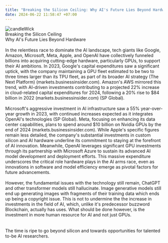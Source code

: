 ```yaml
---
title: "Breaking the Silicon Ceiling: Why AI's Future Lies Beyond Hardware" 
date: 2024-06-22 11:58:47 +07:00
---
```


<img src="/blogs/Breaking-the-Silicon-Ceiling/image.webp" alt="candleWick">
<br/>

<div class="flex flex-row justify-center text-2xl">Breaking the Silicon Ceiling</div>
<div class="flex flex-row justify-center">Why AI's Future Lies Beyond Hardware</div>
<br/>
<div class="text-sm dark:text-white">In the relentless race to dominate the AI landscape, tech giants like Google, Amazon, Microsoft, Meta, Apple, and OpenAI have collectively funneled billions into acquiring cutting-edge hardware, particularly GPUs, to support their AI ambitions. In 2023, Google's capital expenditures saw a significant uptick, with the company maintaining a GPU fleet estimated to be two to three times larger than its TPU fleet, as part of its broader AI strategy​ (The Next Platform)​​ (markets.businessinsider.com)​. Amazon's AWS mirrored this trend, with AI-driven investments contributing to a projected 22% increase in cloud-related capital expenditures for 2024, following a 20% rise to $84 billion in 2022​ (markets.businessinsider.com)​​ (SP Global)​. 

<br/>
<br/>
Microsoft's aggressive investment in AI infrastructure saw a 55% year-over-year growth in 2023, with continued increases expected as it integrates OpenAI's technologies​ (SP Global)​. Meta, focusing on enhancing its data center capabilities, plans to spend around $10 billion on Nvidia GPUs by the end of 2024​ (markets.businessinsider.com)​. While Apple's specific figures remain less detailed, the company's substantial investments in custom silicon and AI hardware underline its commitment to staying at the forefront of AI innovation. Meanwhile, OpenAI leverages significant GPU investments through its partnership with Microsoft Azure to sustain its advanced AI model development and deployment efforts. This massive expenditure underscores the critical role hardware plays in the AI arms race, even as innovations in software and model efficiency emerge as pivotal factors for future advancements.</div>

<br/>
<div class="text-sm dark:text-white">
However, the fundamental issues with the technology still remain, ChatGPT and other transformer models still hallucinate. Image generative models still end up generating images with fragments of their training data which ends up being a copyright issue. This is not to undermine the the increase in investments in the field of AI, which, unlike it's predecessor buzzword Blockchain, actually has uses. What should be done however, is the investment in more human resource for AI and not just GPUs.</div>

<br/>

<br/>
<div class="text-sm dark:text-white">
The time is ripe to go beyond silicon and towards opportunities for talented to-be AI researchers.</div>
<br/>
<br/>
<br/>
<br/>
